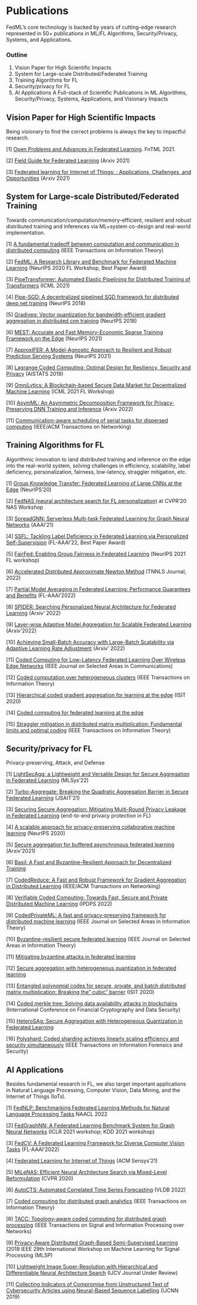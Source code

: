 # Publications


FedML’s core technology is backed by years of cutting-edge research represented in 50+ publications in ML/FL Algorithms, Security/Privacy, Systems, and Applications.

### Outline 

1. Vision Paper for High Scientific Impacts
2. System for Large-scale Distributed/Federated Training
3. Training Algorithms for FL
4. Security/privacy for FL
5. AI Applications
A Full-stack of Scientific Publications in ML Algorithms, Security/Privacy, Systems, Applications, and Visionary Impacts

## Vision Paper for High Scientific Impacts

<span>Being visionary to find the correct problems is always the key to impactful research. </span>

[1] [Open Problems and Advances in Federated Learning](https://arxiv.org/abs/1912.04977). FnTML 2021.

[2] [Field Guide for Federated Learning](https://arxiv.org/abs/2107.06917) (Arxiv 2021)

[3] [Federated learning for Internet of Things: : Applications, Challenges, and Opportunities](https://arxiv.org/abs/2111.07494) (Arxiv 2021)

## System for Large-scale Distributed/Federated Training
<span  >Towards communication/computation/memory-efficient, resilient and robust distributed training and inferences via ML+system co-design and real-world implementation.</span>

[1] [A fundamental tradeoff between computation and communication in distributed computing](https://ieeexplore.ieee.org/abstract/document/8051074) (IEEE Transactions on Information Theory)

[2] [FedML: A Research Library and Benchmark for Federated Machine Learning](https://arxiv.org/abs/2007.13518) (NeurIPS 2020 FL Workshop, Best Paper Award)

[3] [PipeTransformer: Automated Elastic Pipelining for Distributed Training of Transformers](http://proceedings.mlr.press/v139/he21a/he21a.pdf) (ICML 2021)

[4] [Pipe-SGD: A decentralized pipelined SGD framework for distributed deep net training](https://proceedings.neurips.cc/paper/2018/file/2c6a0bae0f071cbbf0bb3d5b11d90a82-Paper.pdf) (NeurIPS 2018)

[5] [Gradiveq: Vector quantization for bandwidth-efficient gradient aggregation in distributed cnn training](https://scholar.google.com/citations?view_op=view_citation&hl=en&user=Qhe5ua0AAAAJ&cstart=100&pagesize=100&sortby=pubdate&citation_for_view=Qhe5ua0AAAAJ:NJ774b8OgUMC) (NeurIPS 2018)

[6] [MEST: Accurate and Fast Memory-Economic Sparse Training Framework on the Edge](https://proceedings.neurips.cc/paper/2021/hash/ae3f4c649fb55c2ee3ef4d1abdb79ce5-Abstract.html) (NeurIPS 2021)

[7] [ApproxIFER: A Model-Agnostic Approach to Resilient and Robust Prediction Serving Systems](https://arxiv.org/abs/2109.09868) (NeurIPS 2021)

[8] [Lagrange Coded Computing: Optimal Design for Resiliency, Security and Privacy](https://arxiv.org/abs/1806.00939) (AISTATS 2019)

[9] [OmniLytics: A Blockchain-based Secure Data Market for Decentralized Machine Learning](https://scholar.google.com/citations?view_op=view_citation&hl=en&user=2z2camUAAAAJ&sortby=pubdate&citation_for_view=2z2camUAAAAJ:_Qo2XoVZTnwC) (ICML 2021 FL Workshop)

[10] [AsymML: An Asymmetric Decomposition Framework for Privacy-Preserving DNN Training and Inference](https://arxiv.org/abs/2110.01229) (Arxiv 2022)

[11] [Communication-aware scheduling of serial tasks for dispersed computing](https://scholar.google.com/citations?view_op=view_citation&hl=en&user=Qhe5ua0AAAAJ&cstart=20&pagesize=80&sortby=pubdate&citation_for_view=Qhe5ua0AAAAJ:eq2jaN3J8jMC) (IEEE/ACM Transactions on Networking)

## Training Algorithms for FL
<span  >Algorithmic innovation to land distributed training and inference on the edge into the real-world system, solving challenges in efficiency, scalability, label deficiency, personalization, fairness, low-latency, straggler mitigation, etc. </span>

[1] [Group Knowledge Transfer: Federated Learning of Large CNNs at the Edge](https://arxiv.org/abs/2007.14513) (NeurIPS’20)

[2] [FedNAS (neural architecture search for FL personalization)](https://arxiv.org/abs/2004.08546) at CVPR’20 NAS Workshop

[3] [SpreadGNN: Serverless Multi-task Federated Learning for Graph Neural Networks](https://arxiv.org/abs/2106.02743) (AAAI’21)

[4] [SSFL: Tackling Label Deficiency in Federated Learning via Personalized Self-Supervision](https://arxiv.org/abs/2110.02470) (FL-AAAI’22, Best Paper Award) 

[5] [FairFed: Enabling Group Fairness in Federated Learning](https://arxiv.org/abs/2110.00857) (NeurIPS 2021 FL workshop)

[6] [Accelerated Distributed Approximate Newton Method](https://pubmed.ncbi.nlm.nih.gov/35254992/) (TNNLS Journal, 2022)

[7] [Partial Model Averaging in Federated Learning: Performance Guarantees and Benefits](https://arxiv.org/abs/2201.03789) (FL-AAAI’2022)

[8] [SPIDER: Searching Personalized Neural Architecture for Federated Learning](https://arxiv.org/abs/2112.13939) (Arxiv’ 2022)

[9] [Layer-wise Adaptive Model Aggregation for Scalable Federated Learning](https://arxiv.org/abs/2110.10302) (Arxiv’2022)

[10] [Achieving Small-Batch Accuracy with Large-Batch Scalability via Adaptive Learning Rate Adjustment](https://openreview.net/forum?id=39Q__qgCpAH) (Arxiv’ 2022)

[11] [Coded Computing for Low-Latency Federated Learning Over Wireless Edge Networks](https://ieeexplore.ieee.org/abstract/document/9252954) (IEEE Journal on Selected Areas in Communications)

[12] [Coded computation over heterogeneous clusters](https://scholar.google.com/citations?view_op=view_citation&hl=en&user=VhnTrugAAAAJ&citation_for_view=VhnTrugAAAAJ:u-x6o8ySG0sC) (IEEE Transactions on Information Theory)

[13] [Hierarchical coded gradient aggregation for learning at the edge](https://scholar.google.com/citations?view_op=view_citation&hl=en&user=Qhe5ua0AAAAJ&cstart=20&pagesize=80&sortby=pubdate&citation_for_view=Qhe5ua0AAAAJ:DUooU5lO8OsC) (ISIT 2020)

[14] [Coded computing for federated learning at the edge](https://arxiv.org/abs/2007.03273)

[15] [Straggler mitigation in distributed matrix multiplication: Fundamental limits and optimal coding](https://scholar.google.com/citations?view_op=view_citation&hl=en&user=Qhe5ua0AAAAJ&cstart=20&pagesize=80&sortby=pubdate&citation_for_view=Qhe5ua0AAAAJ:JoZmwDi-zQgC) (IEEE Transactions on Information Theory)


## Security/privacy for FL

<span  >Privacy-preserving, Attack, and Defense</span>

[1] [LightSecAgg: a Lightweight and Versatile Design for Secure Aggregation in Federated Learning](https://arxiv.org/abs/2109.14236) (MLSys’22)

[2] [Turbo-Aggregate: Breaking the Quadratic Aggregation Barrier in Secure Federated Learning](https://arxiv.org/abs/2002.04156) (JSAIT’21)

[3] [Securing Secure Aggregation: Mitigating Multi-Round Privacy Leakage in Federated Learning](https://arxiv.org/abs/2106.03328) (end-to-end privacy protection in FL)

[4] [A scalable approach for privacy-preserving collaborative machine learning](https://arxiv.org/abs/2011.01963) (NeurIPS 2020)

[5] [Secure aggregation for buffered asynchronous federated learning](https://arxiv.org/abs/2110.02177) (Arxiv’2021)

[6] [Basil: A Fast and Byzantine-Resilient Approach for Decentralized Training](https://arxiv.org/abs/2109.07706)

[7] [CodedReduce: A Fast and Robust Framework for Gradient Aggregation in Distributed Learning](https://arxiv.org/abs/1902.01981) (IEEE/ACM Transactions on Networking)

[8] [Verifiable Coded Computing: Towards Fast, Secure and Private Distributed Machine Learning](https://arxiv.org/abs/2107.12958) (IPDPS 2022)

[9] [CodedPrivateML: A fast and privacy-preserving framework for distributed machine learning](https://ieeexplore.ieee.org/abstract/document/9330572) (IEEE Journal on Selected Areas in Information Theory)

[10] [Byzantine-resilient secure federated learning](https://scholar.google.com/citations?view_op=view_citation&hl=en&user=Qhe5ua0AAAAJ&cstart=20&pagesize=80&sortby=pubdate&citation_for_view=Qhe5ua0AAAAJ:HtEfBTGE9r8C) (IEEE Journal on Selected Areas in Information Theory)

[11] [Mitigating byzantine attacks in federated learning](https://www.researchgate.net/profile/Saurav-Prakash-2/publication/344678610_Mitigating_Byzantine_Attacks_in_Federated_Learning/links/609c37b292851cca5984d6b3/Mitigating-Byzantine-Attacks-in-Federated-Learning.pdf)

[12] [Secure aggregation with heterogeneous quantization in federated learning](https://arxiv.org/abs/2009.14388)

[13] [Entangled polynomial codes for secure, private, and batch distributed matrix multiplication: Breaking the” cubic” barrier](https://scholar.google.com/citations?view_op=view_citation&hl=en&user=Qhe5ua0AAAAJ&cstart=20&pagesize=80&sortby=pubdate&citation_for_view=Qhe5ua0AAAAJ:_axFR9aDTf0C) (ISIT 2020)

[14] [Coded merkle tree: Solving data availability attacks in blockchains](https://scholar.google.com/citations?view_op=view_citation&hl=en&user=Qhe5ua0AAAAJ&cstart=20&pagesize=80&sortby=pubdate&citation_for_view=Qhe5ua0AAAAJ:Ug5p-4gJ2f0C) (International Conference on Financial Cryptography and Data Security)

[15] [HeteroSAg: Secure Aggregation with Heterogeneous Quantization in Federated Learning](https://arxiv.org/abs/2009.14388)

[16] [Polyshard: Coded sharding achieves linearly scaling efficiency and security simultaneously](https://ieeexplore.ieee.org/abstract/document/9141331) (IEEE Transactions on Information Forensics and Security)

## AI Applications
<span  > Besides fundamental research in FL, we also target important applications in Natural Language Processing, Computer Vision, Data Mining, and the Internet of Things (IoTs).</span>

[1] [FedNLP: Benchmarking Federated Learning Methods for Natural Language Processing Tasks](https://arxiv.org/pdf/2104.08815.pdf) NAACL 2022

[2] [FedGraphNN: A Federated Learning Benchmark System for Graph Neural Networks](https://arxiv.org/pdf/2104.07145.pdf) (ICLR 2021 workshop; KDD 2021 workshop)

[3] [FedCV: A Federated Learning Framework for Diverse Computer Vision Tasks](https://arxiv.org/pdf/2111.11066.pdf) (FL-AAAI’2022)

[4] [Federated Learning for Internet of Things](https://arxiv.org/pdf/2106.07976.pdf) (ACM Sensys’21)

[5] [MiLeNAS: Efficient Neural Architecture Search via Mixed-Level Reformulation](https://arxiv.org/abs/2003.12238) (CVPR 2020)

[6] [AutoCTS: Automated Correlated Time Series Forecasting](https://arxiv.org/abs/2112.11174) (VLDB 2022)

[7] [Coded computing for distributed graph analytics](https://scholar.google.com/citations?view_op=view_citation&hl=en&user=Qhe5ua0AAAAJ&cstart=20&pagesize=80&sortby=pubdate&citation_for_view=Qhe5ua0AAAAJ:uJ-U7cs_P_0C) (IEEE Transactions on Information Theory)

[8] [TACC: Topology-aware coded computing for distributed graph processing](https://scholar.google.com/citations?view_op=view_citation&hl=en&user=Qhe5ua0AAAAJ&cstart=20&pagesize=80&sortby=pubdate&citation_for_view=Qhe5ua0AAAAJ:_FM0Bhl9EiAC) (IEEE Transactions on Signal and Information Processing over Networks)

[9] [Privacy-Aware Distributed Graph-Based Semi-Supervised Learning](https://scholar.google.com/citations?view_op=view_citation&hl=en&user=Qhe5ua0AAAAJ&cstart=20&pagesize=80&sortby=pubdate&citation_for_view=Qhe5ua0AAAAJ:5qfkUJPXOUwC) (2019 IEEE 29th International Workshop on Machine Learning for Signal Processing (MLSP)

[10] [Lightweight Image Super-Resolution with Hierarchical and Differentiable Neural Architecture Search](https://arxiv.org/abs/2105.03939) (IJCV Journal Under Review)

[11] [Collecting Indicators of Compromise from Unstructured Text of Cybersecurity Articles using Neural-Based Sequence Labelling](https://ieeexplore.ieee.org/abstract/document/8852142) (IJCNN 2019)
